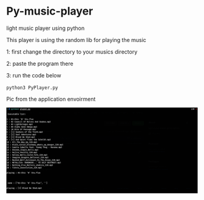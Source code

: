 # Py-music-player
light music player using python 

This player is using the random lib for playing the music 

1: first change the directory to your musics directory 

2: paste the program there

3: run the code below 

<code>python3 PyPlayer.py</code>

Pic from the application envoirment 

<img src="PyPlayer.png"/>
